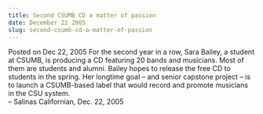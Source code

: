 ```yaml
---
title: Second CSUMB CD a matter of passion
date: December 22 2005
slug: second-csumb-cd-a-matter-of-passion
---
```


 



<span class="date">Posted on Dec 22, 2005    </span>
For the second year in a row, Sara Bailey, a student at CSUMB, is
producing a CD featuring 20 bands and musicians. Most of them are
students and alumni. Bailey hopes to release the free CD to
students in the spring. Her longtime goal &#x2013; and senior capstone
project &#x2013; is to launch a CSUMB-based label that would record and
promote musicians in the CSU system.<br>
&#x2013; Salinas Californian, Dec. 22, 2005<br/></br>




 
